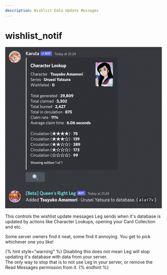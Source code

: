```yaml
---
description: Wishlist Data Update Messages
---
```


# wishlist\_notif

![](<../../../.gitbook/assets/image (33).png>)

This controls the wishlist update messages Leg sends when it's database is updated by actions like Character Lookups, opening your Card Collection and etc.

Some server owners find it neat, some find it annoying. You get to pick whichever one you like!

{% hint style="warning" %}
Disabling this does not mean Leg will stop updating it's database with data from your server.\
The only way to stop that is to not use Leg in your server, or remove the Read Messages permission from it.
{% endhint %}

